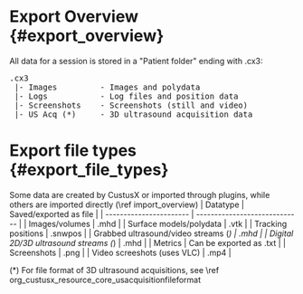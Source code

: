 Export Overview {#export_overview}
===========================================================

All data for a session is stored in a "Patient folder" ending with .cx3:

<pre>
.cx3
 |- Images         - Images and polydata
 |- Logs           - Log files and position data
 |- Screenshots    - Screenshots (still and video)
 |- US_Acq (*)     - 3D ultrasound acquisition data
</pre>


Export file types {#export_file_types}
===========================================================

Some data are created by CustusX or imported through plugins, while others are imported directly (\ref import_overview)
| Datatype                              | Saved/exported as file        |
| -----------------------               | ----------------------------- |
| Images/volumes                        | .mhd                          |
| Surface models/polydata               | .vtk                          |
| Tracking positions                    | .snwpos                       |
| Grabbed ultrasound/video streams (*)  | .mhd                          |
| Digital 2D/3D ultrasound streams (*)  | .mhd                          |
| Metrics                               | Can be exported as .txt       |
| Screenshots                           | .png                          |
| Video screeshots (uses VLC)           | .mp4                          |

(*) For file format of 3D ultrasound acquisitions, see \ref org_custusx_resource_core_usacquisitionfileformat
